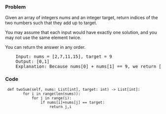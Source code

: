 <h3> Problem </h3>
Given an array of integers nums and an integer target, return indices of the two numbers such that they add up to target.

You may assume that each input would have exactly one solution, and you may not use the same element twice.

You can return the answer in any order.

<pre>
    Input: nums = [2,7,11,15], target = 9
    Output: [0,1]
    Explanation: Because nums[0] + nums[1] == 9, we return [0, 1].
</pre>

<h3> Code </h3>

<pre><code> def twoSum(self, nums: List[int], target: int) -> List[int]:
        for i in range(len(nums)):
            for j in range(i):
                if nums[i]+nums[j] == target:
                    return j,i </code></pre>
